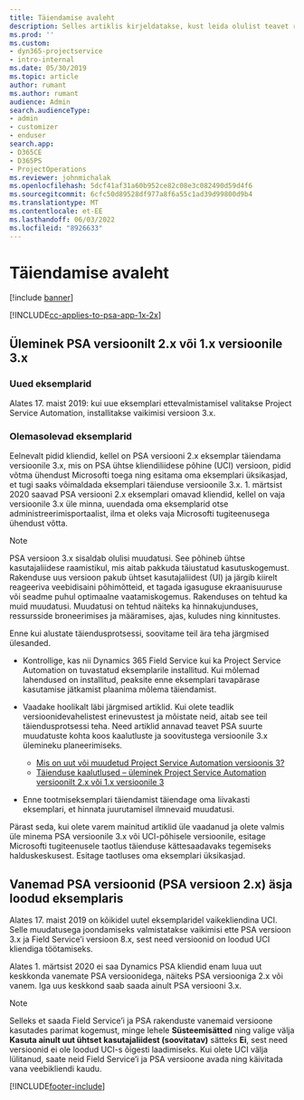 ```yaml
---
title: Täiendamise avaleht
description: Selles artiklis kirjeldatakse, kust leida olulist teavet rakenduse uute ja muudetud funktsioonide Dynamics 365 Project Service Automation ning uusimale versioonile ülemineku protsessi kohta.
ms.prod: ''
ms.custom:
- dyn365-projectservice
- intro-internal
ms.date: 05/30/2019
ms.topic: article
author: rumant
ms.author: rumant
audience: Admin
search.audienceType:
- admin
- customizer
- enduser
search.app:
- D365CE
- D365PS
- ProjectOperations
ms.reviewer: johnmichalak
ms.openlocfilehash: 5dcf41af31a60b952ce82c08e3c082490d59d4f6
ms.sourcegitcommit: 6cfc50d89528df977a8f6a55c1ad39d99800d9b4
ms.translationtype: MT
ms.contentlocale: et-EE
ms.lasthandoff: 06/03/2022
ms.locfileid: "8926633"
---
```

# <a name="upgrade-home-page"></a>Täiendamise avaleht

[!include [banner](../includes/psa-now-project-operations.md)]

[!INCLUDE[cc-applies-to-psa-app-1x-2x](../includes/cc-applies-to-psa-app-1x-2x.md)]

## <a name="upgrade-from-psa-version-2x-or-1x-to-version-3x"></a>Üleminek PSA versioonilt 2.x või 1.x versioonile 3.x

### <a name="new-instances"></a>Uued eksemplarid

Alates 17. maist 2019: kui uue eksemplari ettevalmistamisel valitakse Project Service Automation, installitakse vaikimisi versioon 3.x.

### <a name="existing-instances"></a>Olemasolevad eksemplarid

Eelnevalt pidid kliendid, kellel on PSA versiooni 2.x eksemplar täiendama versioonile 3.x, mis on PSA ühtse kliendiliidese põhine (UCI) versioon, pidid võtma ühendust Microsofti toega ning esitama oma eksemplari üksikasjad, et tugi saaks võimaldada eksemplari täienduse versioonile 3.x. 1. märtsist 2020 saavad PSA versiooni 2.x eksemplari omavad kliendid, kellel on vaja versioonile 3.x üle minna, uuendada oma eksemplarid otse administreerimisportaalist, ilma et oleks vaja Microsofti tugiteenusega ühendust võtta.  

> [!NOTE]
> PSA versioon 3.x sisaldab olulisi muudatusi. See põhineb ühtse kasutajaliidese raamistikul, mis aitab pakkuda täiustatud kasutuskogemust. Rakenduse uus versioon pakub ühtset kasutajaliidest (UI) ja järgib kiirelt reageeriva veebidisaini põhimõtteid, et tagada igasuguse ekraanisuuruse või seadme puhul optimaalne vaatamiskogemus. Rakenduses on tehtud ka muid muudatusi. Muudatusi on tehtud näiteks ka hinnakujunduses, ressursside broneerimises ja määramises, ajas, kuludes ning kinnitustes.

Enne kui alustate täiendusprotsessi, soovitame teil ära teha järgmised ülesanded.

- Kontrollige, kas nii Dynamics 365 Field Service kui ka Project Service Automation on tuvastatud eksemplarile installitud. Kui mõlemad lahendused on installitud, peaksite enne eksemplari tavapärase kasutamise jätkamist plaanima mõlema täiendamist.
- Vaadake hoolikalt läbi järgmised artiklid. Kui olete teadlik versioonidevahelistest erinevustest ja mõistate neid, aitab see teil täiendusprotsessi teha. Need artiklid annavad teavet PSA suurte muudatuste kohta koos kaalutluste ja soovitustega versioonile 3.x ülemineku planeerimiseks.

    - [Mis on uut või muudetud Project Service Automation versioonis 3?](whats-new-changed-v3.md)
    - [Täienduse kaalutlused – üleminek Project Service Automation versioonilt 2.x või 1.x versioonile 3](upgrade-v3.md)

- Enne tootmiseksemplari täiendamist täiendage oma liivakasti eksemplari, et hinnata juurutamisel ilmnevaid muudatusi.

Pärast seda, kui olete varem mainitud artiklid üle vaadanud ja olete valmis üle minema PSA versioonile 3.x või UCI-põhisele versioonile, esitage Microsofti tugiteenusele taotlus täienduse kättesaadavaks tegemiseks halduskeskusest. Esitage taotluses oma eksemplari üksikasjad.

## <a name="older-versions-of-psa-psa-version-2x-in-a-newly-created-instance"></a>Vanemad PSA versioonid (PSA versioon 2.x) äsja loodud eksemplaris

Alates 17. maist 2019 on kõikidel uutel eksemplaridel vaikekliendina UCI. Selle muudatusega joondamiseks valmistatakse vaikimisi ette PSA versioon 3.x ja Field Service’i versioon 8.x, sest need versioonid on loodud UCI kliendiga töötamiseks.

Alates 1. märtsist 2020 ei saa Dynamics PSA kliendid enam luua uut keskkonda vanemate PSA versioonidega, näiteks PSA versiooniga 2.x või vanem. Iga uus keskkond saab saada ainult PSA versiooni 3.x.

> [!NOTE]
> Selleks et saada Field Service’i ja PSA rakenduste vanemaid versioone kasutades parimat kogemust, minge lehele **Süsteemisätted** ning valige välja **Kasuta ainult uut ühtset kasutajaliidest (soovitatav)** sätteks **Ei**, sest need versioonid ei ole loodud UCI-s õigesti laadimiseks. Kui olete UCI välja lülitanud, saate neid Field Service’i ja PSA versioone avada ning käivitada vana veebikliendi kaudu. 


[!INCLUDE[footer-include](../includes/footer-banner.md)]
